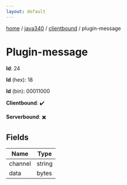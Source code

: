 ```yaml
---
layout: default
---
```


[home](/)  /  [java340](/protocol/java340)  /  [clientbound](/protocol/java340/clientbound)  /  plugin-message

# Plugin-message

**Id**: 24

**Id** (hex): 18

**Id** (bin): 00011000

**Clientbound**: ✔️

**Serverbound**: ✖️

## Fields

Name | Type
---|---
channel | string
data | bytes

